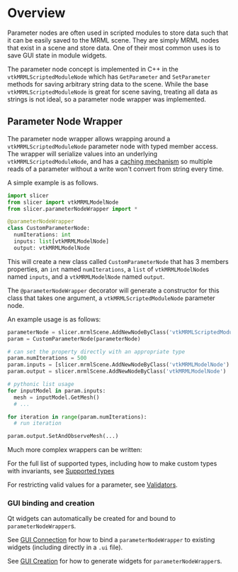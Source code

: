 # Overview

Parameter nodes are often used in scripted modules to store data such that it can be easily saved to the MRML scene. They are simply MRML nodes that exist in a scene and store data. One of their most common uses is to save GUI state in module widgets.

The parameter node concept is implemented in C++ in the `vtkMRMLScriptedModuleNode` which has `GetParameter` and `SetParameter` methods for saving arbitrary string data to the scene. While the base `vtkMRMLScriptedModuleNode` is
great for scene saving, treating all data as strings is not ideal, so a parameter node wrapper was implemented.

## Parameter Node Wrapper

The parameter node wrapper allows wrapping around a `vtkMRMLScriptedModuleNode` parameter node with typed member access. The wrapper will serialize values into an underlying `vtkMRMLScriptedModuleNode`, and has a [caching mechanism](./advanced/caching.md) so multiple reads of a parameter without a write won't convert from string every time.

 A simple example is as follows.

```py
import slicer
from slicer import vtkMRMLModelNode
from slicer.parameterNodeWrapper import *

@parameterNodeWrapper
class CustomParameterNode:
  numIterations: int
  inputs: list[vtkMRMLModelNode]
  output: vtkMRMLModelNode
```

This will create a new class called `CustomParameterNode` that has 3 members properties, an `int` named `numIterations`,
a `list` of `vtkMRMLModelNode`s named `inputs`, and a `vtkMRMLModelNode` named `output`.

The `@parameterNodeWrapper` decorator will generate a constructor for this class that takes one argument, a `vtkMRMLScriptedModuleNode` parameter node.

An example usage is as follows:

```py
parameterNode = slicer.mrmlScene.AddNewNodeByClass('vtkMRMLScriptedModuleNode')
param = CustomParameterNode(parameterNode)

# can set the property directly with an appropriate type
param.numIterations = 500
param.inputs = [slicer.mrmlScene.AddNewNodeByClass('vtkMRMLModelNode') for _ in range(5)]
param.output = slicer.mrmlScene.AddNewNodeByClass('vtkMRMLModelNode')

# pythonic list usage
for inputModel in param.inputs:
  mesh = inputModel.GetMesh()
  # ...

for iteration in range(param.numIterations):
  # run iteration

param.output.SetAndObserveMesh(...)
```

Much more complex wrappers can be written:

For the full list of supported types, including how to make custom types with invariants, see [Supported types](./supported_types.md)

For restricting valid values for a parameter, see [Validators](./validators.md).

### GUI binding and creation

Qt widgets can automatically be created for and bound to `parameterNodeWrapper`s.

See [GUI Connection](./gui_connection.md) for how to bind a `parameterNodeWrapper` to existing widgets (including directly in a `.ui` file).

See [GUI Creation](./gui_creation.md) for how to generate widgets for `parameterNodeWrapper`s.

